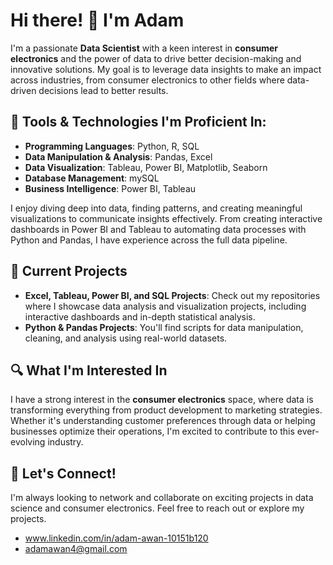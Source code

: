 # Hi there! 👋 I'm Adam

I'm a passionate **Data Scientist** with a keen interest in **consumer electronics** and the power of data to drive better decision-making and innovative solutions. My goal is to leverage data insights to make an impact across industries, from consumer electronics to other fields where data-driven decisions lead to better results.

## 🔧 Tools & Technologies I'm Proficient In:

- **Programming Languages**: Python, R, SQL
- **Data Manipulation & Analysis**: Pandas, Excel
- **Data Visualization**: Tableau, Power BI, Matplotlib, Seaborn
- **Database Management**: mySQL
- **Business Intelligence**: Power BI, Tableau

I enjoy diving deep into data, finding patterns, and creating meaningful visualizations to communicate insights effectively. From creating interactive dashboards in Power BI and Tableau to automating data processes with Python and Pandas, I have experience across the full data pipeline.

## 💼 Current Projects
- **Excel, Tableau, Power BI, and SQL Projects**: Check out my repositories where I showcase data analysis and visualization projects, including interactive dashboards and in-depth statistical analysis.
- **Python & Pandas Projects**: You'll find scripts for data manipulation, cleaning, and analysis using real-world datasets.

## 🔍 What I'm Interested In
I have a strong interest in the **consumer electronics** space, where data is transforming everything from product development to marketing strategies. Whether it's understanding customer preferences through data or helping businesses optimize their operations, I'm excited to contribute to this ever-evolving industry.

## 🚀 Let's Connect!
I'm always looking to network and collaborate on exciting projects in data science and consumer electronics. Feel free to reach out or explore my projects.

- www.linkedin.com/in/adam-awan-10151b120
- adamawan4@gmail.com
